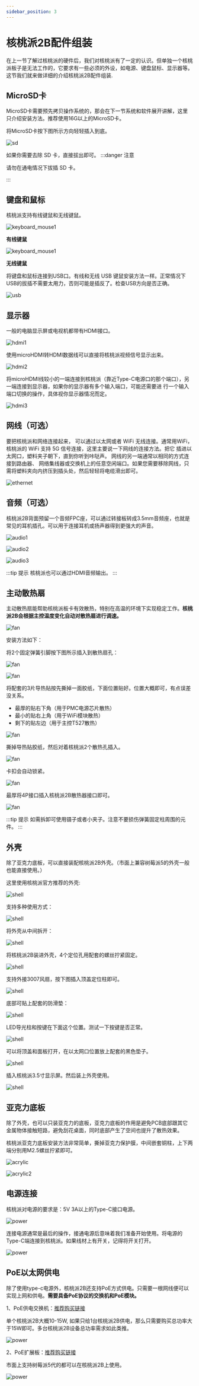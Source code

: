 ```yaml
---
sidebar_position: 3
---
```


# 核桃派2B配件组装


在上一节了解过核桃派的硬件后，我们对核桃派有了一定的认识。但单独一个核桃派板子是无法工作的，它要求有一些必须的外设，如电源、键盘鼠标、显示器等。这节我们就来做详细的介绍核桃派2B配件组装.

## MicroSD卡

MicroSD卡需要预先拷贝操作系统的，那会在下一节系统和软件展开讲解，这里只介绍安装方法。推荐使用16G以上的MicroSD卡。

将MicroSD卡按下图所示方向轻轻插入到底。

![sd](./img/hw-peripherals/sd.png)

如果你需要去除 SD 卡，直接拔出即可。
:::danger 注意

请勿在通电情况下拔插 SD 卡。

:::

## 键盘和鼠标

核桃派支持有线键鼠和无线键鼠。

![keyboard_mouse1](./img/hw-peripherals/keyboard_mouse1.png)

**有线键鼠**

![keyboard_mouse1](./img/hw-peripherals/keyboard_mouse2.png)

**无线键鼠**

将键盘和鼠标连接到USB口。有线和无线 USB 键鼠安装方法一样。正常情况下USB的拔插不需要太用力，否则可能是插反了。检查USB方向是否正确。

![usb](./img/hw-peripherals/usb.png)

## 显示器

一般的电脑显示屏或电视机都带有HDMI接口。

![hdmi1](./img/hw-peripherals/hdmi1.png)

使用microHDMI转HDMI数据线可以直接将核桃派视频信号显示出来。

![hdmi2](./img/hw-peripherals/hdmi2.png)

将microHDMI线较小的一端连接到核桃派（靠近Type-C电源口的那个端口），另一端连接到显示器，如果你的显示器有多个输入端口，可能还需要进
行一个输入端口切换的操作，具体视你显示器情况而定。

![hdmi3](./img/hw-peripherals/hdmi3.png)


## 网线（可选）

要把核桃派和网络连接起来， 可以通过以太网或者 WiFi 无线连接。通常用WiFi，核桃派的 WiFi 支持 5G 信号连接，这里主要说一下网线的连接方法。把它
插进以太网口，塑料夹子朝下，直到你听到咔哒声。 网线的另一端通常以相同的方式连接到路由器、 网络集线器或交换机上的任意空闲端口。如果您需要移除网线，只需将塑料夹向内挤压到插头处，然后轻轻将电缆滑出即可。

![ethernet](./img/hw-peripherals/ethernet.png)

## 音频（可选）

核桃派2B背面预留一个音频FPC座，可以通过转接板转成3.5mm音频座，也就是常见的耳机插孔。可以用于连接耳机或扬声器得到更强大的声音。

![audio1](./img/hw-peripherals/audio1.png)

![audio2](./img/hw-peripherals/audio2.png)

![audio3](./img/hw-peripherals/audio3.png)

:::tip 提示
核桃派也可以通过HDMI音频输出。
:::


## 主动散热扇

主动散热扇能帮助核桃派板卡有效散热，特别在高温的环境下实现稳定工作。**核桃派2B会根据主控温度变化自动对散热扇进行调速。**

![fan](./img/hw-peripherals/fan1.png)

安装方法如下：

将2个固定弹簧引脚按下图所示插入到散热扇孔：

![fan](./img/hw-peripherals/fan2.png)

![fan](./img/hw-peripherals/fan3.png)

将配套的3片导热贴按先撕掉一面胶纸，下面位置贴好。位置大概即可，有点误差没关系。

- 最厚的贴右下角（用于PMC电源芯片散热）
- 最小的贴右上角（用于WiFi模块散热）
- 剩下的贴左边（用于主控T527散热）

![fan](./img/hw-peripherals/fan4.png)

撕掉导热贴胶纸，然后对着核桃派2个散热孔插入。

![fan](./img/hw-peripherals/fan5.png)

卡扣会自动锁紧。

![fan](./img/hw-peripherals/fan6.png)

最厚将4P接口插入核桃派2B散热器接口即可。

![fan](./img/hw-peripherals/fan7.png)

:::tip 提示
如需拆卸可使用镊子或者小夹子。注意不要损伤弹簧固定柱周围的元件。
:::

## 外壳

除了亚克力底板，可以直接装配核桃派2B外壳。（市面上兼容树莓派5的外壳一般也能直接使用。）

这里使用核桃派官方推荐的外壳:

![shell](./img/hw-peripherals/shell1.png)

支持多种使用方式：

![shell](./img/hw-peripherals/shell1_1.png)

将外壳从中间拆开：

![shell](./img/hw-peripherals/shell2.png)

将核桃派2B装进外壳，4个定位孔用配套的螺丝拧紧固定。

![shell](./img/hw-peripherals/shell3.png)

支持外接3007风扇，按下图插入顶盖定位柱即可。

![shell](./img/hw-peripherals/shell4.png)

底部可贴上配套的防滑垫：

![shell](./img/hw-peripherals/shell5.png)

LED导光柱和按键在下面这个位置。测试一下按键是否正常。

![shell](./img/hw-peripherals/shell6.png)

可以将顶盖和面板打开，在以太网口位置放上配套的黑色垫子。

![shell](./img/hw-peripherals/shell7.png)

插入核桃派3.5寸显示屏。然后装上外壳使用。

![shell](./img/hw-peripherals/shell8.png)

## 亚克力底板

除了外壳，也可以只装亚克力的底板，亚克力底板的作用是避免PCB底部跟其它金属物体接触短路，避免刮花桌面，同时底部产生了空间也提升了散热效果。

核桃派亚克力底板安装方法非常简单，撕掉亚克力保护膜，中间嵌套铜柱，上下两端分别用M2.5螺丝拧紧即可。

![acrylic](./img/hw-peripherals/acrylic.png)

![acrylic2](./img/hw-peripherals/acrylic2.png)

## 电源连接

核桃派对电源的要求是：5V 3A以上的Type-C接口电源。

![power](./img/hw-peripherals/power1.png)

连接电源通常是最后的操作，接通电源后意味着我们准备开始使用。将电源的Type-C端连接到核桃派。如果线材上有开关，记得将开关打开。

![power](./img/hw-peripherals/power2.png)

## PoE以太网供电

除了使用type-c电源外，核桃派2B还支持PoE方式供电。只需要一根网线便可以实现上网和供电。**需要具备PoE协议的交换机和PoE模块。**

1、PoE供电交换机：[推荐购买链接](https://item.jd.com/100050331026.html#crumb-wrap)

单个核桃派2B大概10-15W, 如果只给1台核桃派2B供电，那么只需要购买总功率大于15W即可。多台核桃派2B设备总功率需求如此类推。

![power](./img/hw-peripherals/poe0.png)

2、PoE扩展板：[推荐购买链接](https://item.taobao.com/item.htm?&id=759353203698)

市面上支持树莓派5代的都可以在核桃派2B上使用。

![power](./img/hw-peripherals/poe1.png)

